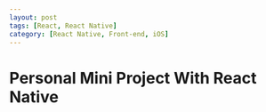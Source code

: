 ```yaml
---
layout: post
tags: [React, React Native]
category: [React Native, Front-end, iOS]
---
```


# Personal Mini Project With React Native
